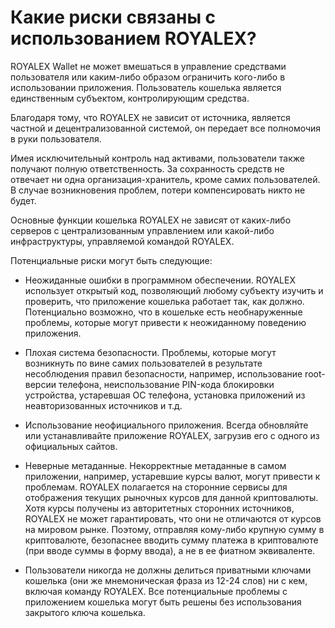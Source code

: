 # Какие риски связаны с использованием ROYALEX?

ROYALEX Wallet не может вмешаться в управление средствами пользователя или каким-либо образом ограничить кого-либо в использовании приложения. Пользователь кошелька является единственным субъектом, контролирующим средства.

Благодаря тому, что ROYALEX не зависит от источника, является частной и децентрализованной системой, он передает все полномочия в руки пользователя.

Имея исключительный контроль над активами, пользователи также получают полную ответственность. За сохранность средств не отвечает ни одна организация-хранитель, кроме самих пользователей. В случае возникновения проблем, потери компенсировать никто не будет.

Основные функции кошелька ROYALEX не зависят от каких-либо серверов с централизованным управлением или какой-либо инфраструктуры, управляемой командой ROYALEX.

Потенциальные риски могут быть следующие:

- Неожиданные ошибки в программном обеспечении. ROYALEX использует открытый код, позволяющий любому субъекту изучить и проверить, что приложение кошелька работает так, как должно. Потенциально возможно, что в кошельке есть необнаруженные проблемы, которые могут привести к неожиданному поведению приложения.

- Плохая система безопасности. Проблемы, которые могут возникнуть по вине самих пользователей в результате несоблюдения правил безопасности, например, использование root-версии телефона, неиспользование PIN-кода блокировки устройства, устаревшая ОС телефона, установка приложений из неавторизованных источников и т.д.

- Использование неофициального приложения. Всегда обновляйте или устанавливайте приложение ROYALEX, загрузив его с одного из официальных сайтов.

- Неверные метаданные. Некорректные метаданные в самом приложении, например, устаревшие курсы валют, могут привести к проблемам. ROYALEX полагается на сторонние сервисы для отображения текущих рыночных курсов для данной криптовалюты. Хотя курсы получены из авторитетных сторонних источников, ROYALEX не может гарантировать, что они не отличаются от курсов на мировом рынке. Поэтому, отправляя кому-либо крупную сумму в криптовалюте, безопаснее вводить сумму платежа в криптовалюте (при вводе суммы в форму ввода), а не в ее фиатном эквиваленте.

- Пользователи никогда не должны делиться приватными ключами кошелька (они же мнемоническая фраза из 12-24 слов) ни с кем, включая команду ROYALEX. Все потенциальные проблемы с приложением кошелька могут быть решены без использования закрытого ключа кошелька.